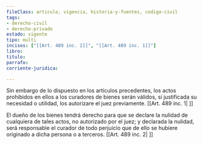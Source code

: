 ```yaml
---
fileClass: articulo, vigencia, historia-y-fuentes, codigo-civil
tags:
- derecho-civil
- derecho-privado
estado: vigente
tipo: multi
incisos: ["[[Art. 489 inc. 2]]", "[[Art. 489 inc. 1]]"]
libro:
titulo:
parrafo:
corriente-juridica:

---
```

Sin embargo de lo dispuesto en los artículos precedentes, los actos prohibidos en ellos a los curadores de bienes serán válidos, si justificada su necesidad o utilidad, los autorizare el juez previamente. [[Art. 489 inc. 1| ]]

El dueño de los bienes tendrá derecho para que se declare la nulidad de cualquiera de tales actos, no autorizado por el juez; y declarada la nulidad, será responsable el curador de todo perjuicio que de ello se hubiere originado a dicha persona o a terceros. [[Art. 489 inc. 2| ]]